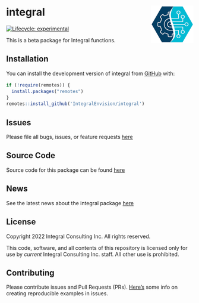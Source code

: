 
<!-- README.md is generated from README.Rmd. Please edit that file -->

# integral <a href='https://github.com/IntegralEnvision/integral'><img src='man/figures/logos/gear_data.png' align="right" height="100" /></a>

<!-- badges: start -->

[![Lifecycle:
experimental](https://img.shields.io/badge/lifecycle-experimental-orange.svg)](https://lifecycle.r-lib.org/articles/stages.html#experimental)

<!-- badges: end -->

This is a beta package for Integral functions.

## Installation

You can install the development version of integral from
[GitHub](https://github.com/) with:

``` r
if (!require(remotes)) {
  install.packages("remotes")
}
remotes::install_github('IntegralEnvision/integral')
```

## Issues

Please file all bugs, issues, or feature requests
[here](https://github.com/IntegralEnvision/integral/issues)

## Source Code

Source code for this package can be found
[here](https://github.com/IntegralEnvision/integral)

## News

See the latest news about the integral package [here](./NEWS.md)

## License

Copyright 2022 Integral Consulting Inc. All rights reserved.

This code, software, and all contents of this repository is licensed
only for use by *current* Integral Consulting Inc. staff. All other use
is prohibited.

## Contributing

Please contribute issues and Pull Requests (PRs).
[Here’s](https://community.rstudio.com/t/faq-whats-a-reproducible-example-reprex-and-how-do-i-create-one/5219)
some info on creating reproducible examples in issues.
